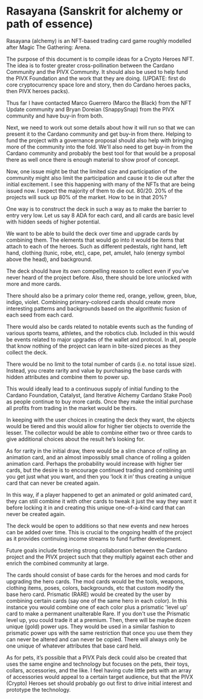 # Rasayana (Sanskrit for alchemy or path of essence)
Rasayana (alchemy) is an NFT-based trading card game roughly modelled after Magic The Gathering: Arena.

The purpose of this document is to compile ideas for a Crypto Heroes NFT. The idea is to foster greater cross-pollination between the Cardano Community and the PIVX Community. It should also be used to help fund the PIVX Foundation and the work that they are doing. (UPDATE: first do core cryptocurrency space lore and story, then do Cardano heroes packs, then PIVX heroes packs).

Thus far I have contacted Marco Guerrero (Marco the Black) from the NFT Update community and Bryan Doreian (SnappySnap) from the PIVX community and have buy-in from both.

Next, we need to work out some details about how it will run so that we can present it to the Cardano community and get buy-in from there. Helping to fund the project with a governance proposal should also help with bringing more of the community into the fold. We'll also need to get buy-in from the Cardano community and probably the best tool for that would be a proposal there as well once there is enough material to show proof of concept.

Now, one issue might be that the limited size and participation of the community might also limit the participation and cause it to die out after the initial excitement. I see this happening with many of the NFTs that are being issued now. I expect the majority of them to die out. 80/20. 20% of the projects will suck up 80% of the market. How to be in that 20%?

One way is to construct the deck in such a way as to make the barrier to entry very low. Let us say 8 ADA for each card, and all cards are basic level with hidden seeds of higher potential.

We want to be able to build the deck over time and upgrade cards by combining them. The elements that would go into it would be items that attach to each of the heroes. Such as different pedestals, right hand, left hand, clothing (tunic, robe, etc), cape, pet, amulet, halo (energy symbol above the head), and background.

The deck should have its own compelling reason to collect even if you’ve never heard of the project before. Also, there should be lore unlocked with more and more cards.

There should also be a primary color theme red, orange, yellow, green, blue, indigo, violet. Combining primary-colored cards should create more interesting patterns and backgrounds based on the algorithmic fusion of each seed from each card.

There would also be cards related to notable events such as the funding of various sports teams, athletes,  and the robotics club. Included in this would be events related to major upgrades of the wallet and protocol. In all, people that know nothing of the project can learn in bite-sized pieces as they collect the deck.

There would be no limit to the total number of cards (i.e. no total issue size). Instead, you create rarity and value by purchasing the base cards with hidden attributes and combine them to power up.

This would ideally lead to a continuous supply of initial funding to the Cardano Foundation, Catalyst, (and Iterative Alchemy Cardano Stake Pool) as people continue to buy more cards. Once they make the initial purchase all profits from trading in the market would be theirs.

In keeping with the user choices in creating the deck they want, the objects would be tiered and this would allow for higher tier objects to override the lesser. The collector would be able to combine either two or three cards to give additional choices about the result he’s looking for.

As for rarity in the initial draw, there would be a slim chance of rolling an animation card, and an almost impossibly small chance of rolling a golden animation card. Perhaps the probability would increase with higher tier cards, but the desire is to encourage continued trading and combining until you get just what you want, and then you ‘lock it in’ thus creating a unique card that can never be created again.

In this way, if a player happened to get an animated or gold animated card, they can still combine it with other cards to tweak it just the way they want it before locking it in and creating this unique one-of-a-kind card that can never be created again.

The deck would be open to additions so that new events and new heroes can be added over time. This is crucial to the ongoing health of the project as it provides continuing income streams to fund further development.

Future goals include fostering strong collaboration between the Cardano project and the PIVX project such that they multiply against each other and enrich the combined community at large.

The cards should consist of base cards for the heroes and mod cards for upgrading the hero cards. The mod cards would be the tools, weapons, clothing items, poses, colors, backgrounds, etc that custom modify the base hero card. Prismatic (RARE) would be created by the user by combining certain cards (say one of the same hero in each color). In this instance you would combine one of each color plus a prismatic 'level up' card to make a permanent unalterable Rare. If you don't use the Prismatic level up, you could trade it at a premium. Then, there will be maybe  dozen unique (gold) power ups. They would be used in a similar fashion to prismatic power ups with the same restriction that once you use them they can never be altered and can never be copied. There will always only be one unique of whatever attributes that base card held. 

As for pets, it’s possible that a PIVX Pals deck could also be created that uses the same engine and technology but focuses on the pets, their toys, collars, accessories, and the like. I feel having cute little pets with an array of accessories would appeal to a certain target audience, but that the PIVX (Crypto) Heroes set should probably go out first to drive initial interest and prototype the technology.

